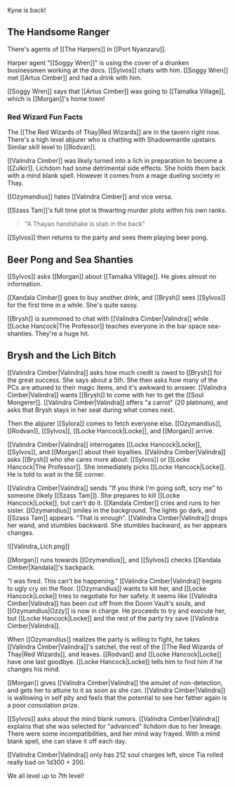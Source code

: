Kyne is back!
## The Handsome Ranger
There's agents of [[The Harpers]] in [[Port Nyanzaru]].

Harper agent "[[Soggy Wren]]" is using the cover of a drunken businessmen working at the docs. [[Sylvos]] chats with him. [[Soggy Wren]] met [[Artus Cimber]] and had a drink with him.

[[Soggy Wren]] says that [[Artus Cimber]] was going to [[Tamalka Village]], which is [[Morgan]]'s home town!

### Red Wizard Fun Facts
The [[The Red Wizards of Thay|Red Wizards]] are in the tavern right now. There's a high level abjurer who is chatting with Shadowmantle upstairs. Similar skill level to [[Rodvan]].

[[Valindra Cimber]] was likely turned into a lich in preparation to become a [[Zulkir]]. Lichdom had some detrimental side effects. She holds them back with a mind blank spell. However it comes from a mage dueling society in Thay.

[[Ozymandius]] hates [[Valindra Cimber]] and vice versa.

[[Szass Tam]]'s full time plot is thwarting murder plots within his own ranks.

> "A Thayan handshake is stab in the back"

[[Sylvos]] then returns to the party and sees them playing beer pong.

## Beer Pong and Sea Shanties
[[Sylvos]] asks [[Morgan]] about [[Tamalka Village]]. He gives almost no information.

[[Xandala Cimber]] goes to buy another drink, and [[Brysh]] sees [[Sylvos]] for the first time in a while. She's quite sassy.

[[Brysh]] is summoned to chat with [[Valindra Cimber|Valindra]] while [[Locke Hancock|The Professor]] teaches everyone in the bar space sea-shanties. They're a huge hit.

## Brysh and the Lich Bitch
[[Valindra Cimber|Valindra]] asks how much credit is owed to [[Brysh]] for the great success. She says about a 5th. She then asks how many of the PCs are attuned to their magic items, and it's awkward to answer. [[Valindra Cimber|Valindra]] wants [[Brysh]] to come with her to get the [[Soul Mongerer]]. [[Valindra Cimber|Valindra]] offers "a carrot" (20 platinum), and asks that Brysh stays in her seat during what comes next.

Then the abjurer [[Sylora]] comes to fetch everyone else. [[Ozymandius]], [[Rodvan]], [[Sylvos]], [[Locke Hancock|Locke]], and [[Morgan]] arrive.

[[Valindra Cimber|Valindra]] interrogates [[Locke Hancock|Locke]], [[Sylvos]], and [[Morgan]] about their loyalties. [[Valindra Cimber|Valindra]] asks [[Brysh]] who she cares more about: [[Sylvos]] or [[Locke Hancock|The Professor]]. She immediately picks [[Locke Hancock|Locke]]. He is told to wait in the SE corner.

[[Valindra Cimber|Valindra]] sends "If you think I'm going soft, scry me" to someone (likely [[Szass Tam]]). She prepares to kill [[Locke Hancock|Locke]], but can't do it. [[Xandala Cimber]] cries and runs to her sister. [[Ozymandius]] smiles in the background. The lights go dark, and [[Szass Tam]] appears. "That is enough". [[Valindra Cimber|Valindra]] drops her wand, and stumbles backward. She stumbles backward, as her appears changes.

![[Valindra_Lich.png]]

[[Morgan]] runs towards [[Ozymandius]], and [[Sylvos]] checks [[Xandala Cimber|Xandala]]'s backpack.

"I was fired. This can't be happening." [[Valindra Cimber|Valindra]] begins to ugly cry on the floor. [[Ozymandius]] wants to kill her, and [[Locke Hancock|Locke]] tries to negotiate for her safety. It seems like [[Valindra Cimber|Valindra]] has been cut off from the Doom Vault's souls, and [[Ozymandius|Ozzy]] is now in charge. He proceeds to try and execute her, but [[Locke Hancock|Locke]] and the rest of the party try save [[Valindra Cimber|Valindra]].

When [[Ozymandius]] realizes the party is willing to fight, he takes [[Valindra Cimber|Valindra]]'s satchel, the rest of the [[The Red Wizards of Thay|Red Wizards]], and leaves. [[Rodvan]] and [[Locke Hancock|Locke]] have one last goodbye. [[Locke Hancock|Locke]] tells him to find him if he changes his mind.

[[Morgan]] gives [[Valindra Cimber|Valindra]] the amulet of non-detection, and gets her to attune to it as soon as she can. [[Valindra Cimber|Valindra]] is wallowing in self pity and feels that the potential to see her father again is a poor consolation prize.

[[Sylvos]] asks about the mind blank rumors. [[Valindra Cimber|Valindra]] explains that she was selected for "advanced" lichdom due to her lineage. There were some incompatibilities, and her mind way frayed. With a mind blank spell, she can stave it off each day.

[[Valindra Cimber|Valindra]] only has 212 soul charges left, since Tia rolled really bad on 1d300 + 200.

We all level up to 7th level!
